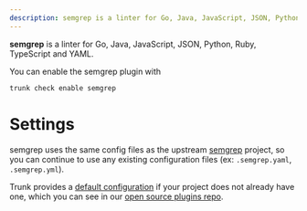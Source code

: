```yaml
---
description: semgrep is a linter for Go, Java, JavaScript, JSON, Python, Ruby, TypeScript and YAML
---
```


**semgrep** is a linter for Go, Java, JavaScript, JSON, Python, Ruby, TypeScript and YAML.

You can enable the semgrep plugin with

```shell
trunk check enable semgrep
```

# Settings

semgrep uses the same config files as the
upstream [semgrep](https://github.com/returntocorp/semgrep#readme) project, so you can continue to use any
existing configuration files (ex: `.semgrep.yaml`, `.semgrep.yml`).
    

Trunk provides a [default configuration](https://github.com/trunk-io/plugins/tree/main/linters/semgrep) if your project does not already have one,
which you can see in our [open source plugins repo](https://github.com/trunk-io/plugins/tree/main).
